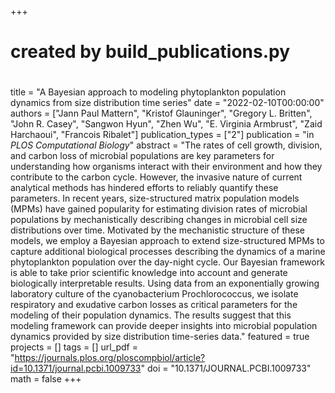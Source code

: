 +++
#
# created by build_publications.py
#
title = "A Bayesian approach to modeling phytoplankton population dynamics from size distribution time series"
date = "2022-02-10T00:00:00"
authors = ["Jann Paul Mattern", "Kristof Glauninger", "Gregory L. Britten", "John R. Casey", "Sangwon Hyun", "Zhen Wu", "E. Virginia Armbrust", "Zaid Harchaoui", "Francois Ribalet"]
publication_types = ["2"]
publication = "in *PLOS Computational Biology*"
abstract = "The rates of cell growth, division, and carbon loss of microbial populations are key parameters for understanding how organisms interact with their environment and how they contribute to the carbon cycle. However, the invasive nature of current analytical methods has hindered efforts to reliably quantify these parameters. In recent years, size-structured matrix population models (MPMs) have gained popularity for estimating division rates of microbial populations by mechanistically describing changes in microbial cell size distributions over time. Motivated by the mechanistic structure of these models, we employ a Bayesian approach to extend size-structured MPMs to capture additional biological processes describing the dynamics of a marine phytoplankton population over the day-night cycle. Our Bayesian framework is able to take prior scientific knowledge into account and generate biologically interpretable results. Using data from an exponentially growing laboratory culture of the cyanobacterium Prochlorococcus, we isolate respiratory and exudative carbon losses as critical parameters for the modeling of their population dynamics. The results suggest that this modeling framework can provide deeper insights into microbial population dynamics provided by size distribution time-series data."
featured = true
projects = []
tags = []
url_pdf = "https://journals.plos.org/ploscompbiol/article?id=10.1371/journal.pcbi.1009733"
doi = "10.1371/JOURNAL.PCBI.1009733"
math = false
+++
